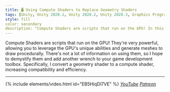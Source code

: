 ```yaml
---
title: 🖥️ Using Compute Shaders to Replace Geometry Shaders
tags: [Unity, Unity 2020.1, Unity 2020.2, Unity 2020.3, Graphics Programming, URP, HLSL, C#, Shader, Basics, Compute Shader]
style: fill
color: secondary 
description: "Compute Shaders are scripts that run on the GPU! In this video, I convert a geometry shader to a compute shader, increasing compatibility and efficiency."
---
```


Compute Shaders are scripts that run on the GPU! They're very powerful, allowing you to leverage the GPU's unique abilities and generate meshes to draw procedurally. There's not a lot of information on using them, so I hope to demystify them and add another wrench to your game development toolbox. Specifically, I convert a geometry shader to a compute shader, increasing compatibility and efficiency.

***

{% include elements/video.html id="EB5HiqDl7VE" %}
*[YouTube](https://youtu.be/EB5HiqDl7VE) [Patreon](https://www.patreon.com/posts/files-compute-46697043)* 